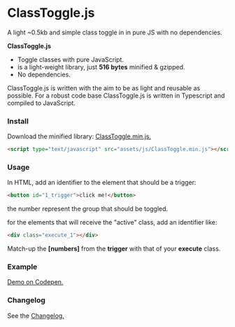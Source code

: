 # ClassToggle.js

A light ~0.5kb and simple class toggle in in pure JS with no dependencies.

**ClassToggle.js**
- Toggle classes with pure JavaScript.
- is a light-weight library, just **516 bytes** minified & gzipped.
- No dependencies.

ClassToggle.js is written with the aim to be as light and reusable as possible.
For a robust code base ClassToggle.js is written in Typescript and compiled to JavaScript.


### Install

Download the minified library: [ClassToggle.min.js.](https://github.com/mvdschee/ClassToggle.js/tree/master/src/ClassToggle.min.js)

```html
<script type="text/javascript" src="assets/js/ClassToggle.min.js"></script>
```

### Usage

In HTML, add an identifier to the element that should be a trigger:

```html
<button id="1_trigger">click me!</button>
```
the number represent the group that should be toggled.

for the elements that will receive the "active" class, add an identifier like:

```html
<div class="execute_1"></div>
```

Match-up the **[numbers]** from the **trigger** with that of your **execute** class.

### Example
[Demo on Codepen.](https://codepen.io/motion_max/pen/ZXyRLW)


### Changelog
See the [Changelog.](https://github.com/mvdschee/ClassToggle.js/wiki/Changelog)
